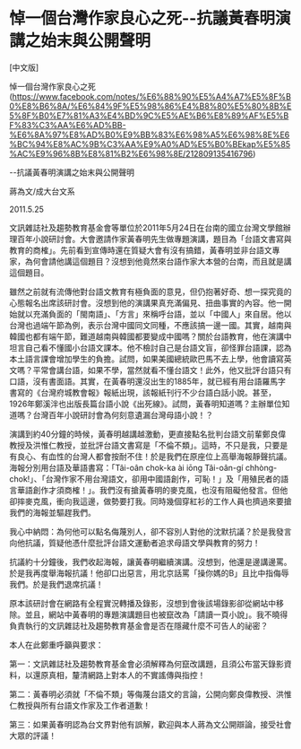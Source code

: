 # 悼一個台灣作家良心之死--抗議黃春明演講之始末與公開聲明

[中文版]

悼一個台灣作家良心之死(https://www.facebook.com/notes/%E6%88%90%E5%A4%A7%E5%8F%B0%E8%B6%8A/%E6%84%9F%E5%98%86%E4%B8%80%E5%80%8B%E5%8F%B0%E7%81%A3%E4%BD%9C%E5%AE%B6%E8%89%AF%E5%BF%83%C3%AA%E6%AD%BB-%E6%8A%97%E8%AD%B0%E9%BB%83%E6%98%A5%E6%98%8E%E6%BC%94%E8%AC%9B%C3%AA%E9%A0%AD%E5%B0%BEkap%E5%85%AC%E9%96%8B%E8%81%B2%E6%98%8E/212809135416796)

--抗議黃春明演講之始末與公開聲明

蔣為文/成大台文系

2011.5.25

文訊雜誌社及趨勢教育基金會等單位於2011年5月24日在台南的國立台灣文學館辦理百年小說研討會。大會邀請作家黃春明先生做專題演講，題目為「台語文書寫與教育的商榷」。先前看到宣傳時還在質疑大會有沒有搞錯，黃春明並非台語文專家，為何會請他講這個題目？沒想到他竟然來台語作家大本營的台南，而且就是講這個題目。

雖然之前就有流傳他對台語文教育有極負面的意見，但仍抱著好奇、想一探究竟的心態報名出席該研討會。沒想到他的演講果真充滿偏見、扭曲事實的內容。他一開始就以充滿負面的「閩南語」、「方言」來稱呼台語，並以「中國人」來自居。他以台灣也過端午節為例，表示台灣中國同文同種，不應該搞一邊一國。其實，越南與韓國也都有端午節，難道越南與韓國都要變成中國嗎？關於台語教育，他在演講中坦言自己看不懂國小台語文課本。他不檢討自己是台語文盲，卻怪罪台語課，認為本土語言課會增加學生的負擔。試問，如果美國總統歐巴馬不去上學，他會讀寫英文嗎？平常會講台語，如果不學，當然就看不懂台語文！此外，他又批評台語只有口語，沒有書面語。其實，在黃春明還沒出生的1885年，就已經有用台語羅馬字書寫的《台灣府城教會報》報紙出現，該報紙刊行不少台語白話小說。甚至，1926年鄭溪泮也出版長篇台語小說《出死線》。試問，黃春明知道嗎？主辦單位知道嗎？台灣百年小說研討會為何刻意遺漏台灣母語小說！？

演講到約40分鐘的時候，黃春明越講越激動，更直接點名批判台語文前輩鄭良偉教授及洪惟仁教授，並批評台語文書寫是「不倫不類」。這時，不只是我，只要是有良心、有血性的台灣人都會按耐不住！於是我們在原座位上高舉海報靜聲抗議。海報分別用台語及華語書寫：「Tâi-oân chok-ka ài iōng Tâi-oân-gí chhòng-chok!」、「台灣作家不用台灣語文，卻用中國語創作，可恥！」及「用殖民者的語言華語創作才須商榷！」。我們沒有搶黃春明的麥克風，也沒有阻礙他發言。但他卻摔麥克風，衝向我這邊，做勢要打我。同時幾個穿紅衫的工作人員也擠過來要搶我們的海報並驅趕我們。

我心中納悶：為何他可以點名侮蔑別人，卻不容別人對他的沈默抗議？於是我發言向他抗議，質疑他憑什麼批評台語文運動者追求母語文學與教育的努力！

抗議約十分鐘後，我們收起海報，讓黃春明繼續演講。沒想到，他還是邊講邊罵。於是我再度舉海報抗議！他卻口出惡言，用北京話罵「操你媽的B」且比中指侮辱我們。於是我們退席抗議！

原本該研討會在網路有全程實況轉播及錄影，沒想到會後該場錄影卻從網站中移除。並且，網站中黃春明的專題演講題目也被竄改為「請讀一頁小說」。我不曉得負責執行的文訊雜誌社及趨勢教育基金會是否在隱藏什麼不可告人的祕密？

本人在此鄭重呼籲與要求：

第一：文訊雜誌社及趨勢教育基金會必須解釋為何竄改講題，且須公布當天錄影資料，以還原真相，釐清網路上對本人的不實謠傳與指控！

第二：黃春明必須就「不倫不類」等侮蔑台語文的言論，公開向鄭良偉教授、洪惟仁教授與所有台語文作家及工作者道歉！

第三：如果黃春明認為台文界對他有誤解，歡迎與本人蔣為文公開辯論，接受社會大眾的評議！
